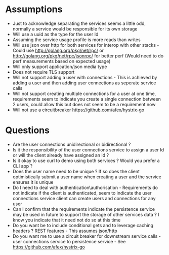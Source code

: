 # Assumptions
- Just to acknowledge separating the services seems a little odd, normally a service would be responsible for its own storage
- Will use a uuid as the type for the user Id
- Assuming the service usage profile is more reads than writes
- Will use json over http for both services for interop with other stacks - Could use http://golang.org/pkg/net/rpc/ or http://golang.org/pkg/net/rpc/jsonrpc/ for better perf (Would need to do perf measurements based on expected usage)
- Will only support application/json media type
- Does not require TLS support
- Will not support adding a user with connections - This is achieved by adding a user and then adding user connections as seperate service calls
- Will not support creating multiple connections for a user at one time, requirements seem to indicate you create a single connection between 2 users, could allow this but does not seem to be a requirement now
- Will not use a circuitbreaker https://github.com/afex/hystrix-go


# Questions
- Are the user connections unidirectional or bidirectional ?
- Is it the responsibility of the user connections service to assign a user Id or will the client already have assigned an Id ?
- Is it okay to use curl to demo using both services ? Would you prefer a CLI app ?
- Does the user name need to be unique ? If so does the client optimistically submit a user name when creating a user and the service ensures it is unique
- Do I need to deal with authentication\authorisation - Requirements do not indicate if the client is authenticated, seem to indicate the user connections service client can create users and connections for any user
- Can I confirm that the requirements indicate the persistence service may be used in future to support the storage of other services data ? I know you indicate that it need not do so at this time
- Do you want be to include conditional gets and to leverage caching headers ? REST features - This assumes json/http
- Do you want me to use a circuit breaker for downstream service calls - user connections service to persistence service - See https://github.com/afex/hystrix-go
